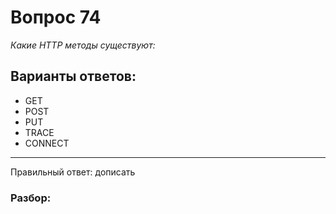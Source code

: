 # Вопрос 74
_Какие HTTP методы существуют:_

## Варианты ответов:

- GET
- POST
- PUT
- TRACE
- CONNECT

___

Правильный ответ: дописать

### Разбор: